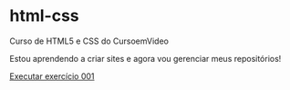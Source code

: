 # html-css
 Curso de HTML5 e CSS do CursoemVideo

 Estou aprendendo a criar sites e agora vou gerenciar meus repositórios!

 <a href= "https://leojrx.github.io/html-css/exercicios/ex001/index.html">Executar exercício 001</a>
